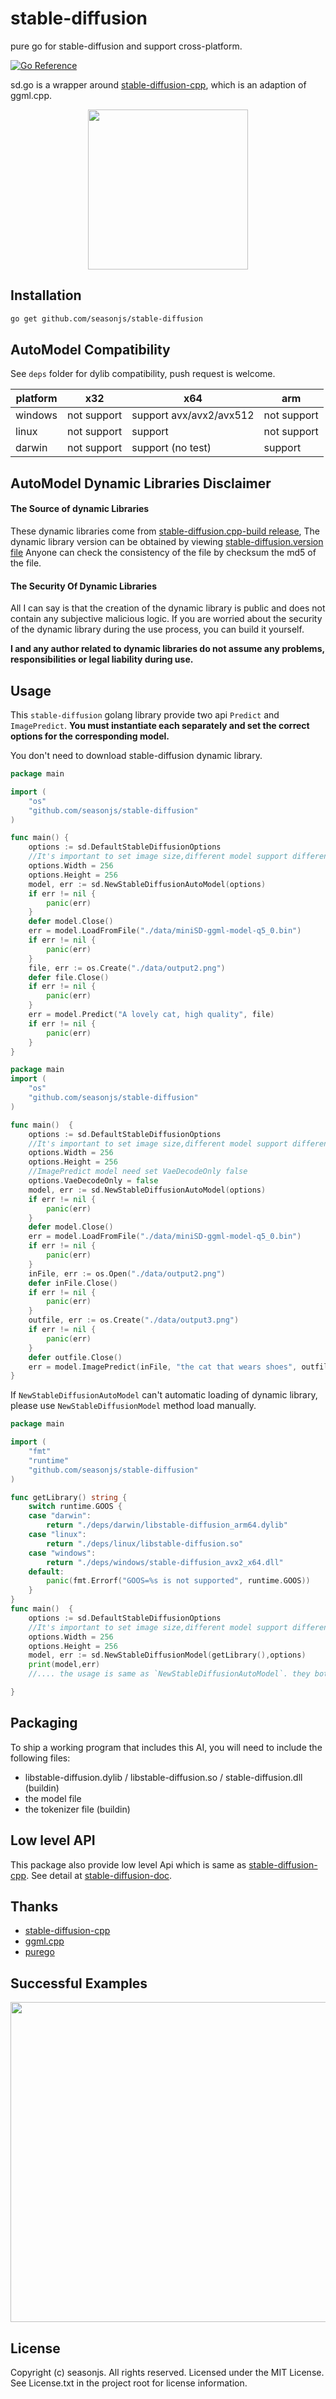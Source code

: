 # stable-diffusion

pure go for stable-diffusion and support cross-platform.

[![Go Reference](https://pkg.go.dev/badge/github.com/seasonjs/stable-diffusion.svg)](https://pkg.go.dev/github.com/seasonjs/stable-diffusion)

sd.go is a wrapper around [stable-diffusion-cpp](https://github.com/leejet/stable-diffusion.cpp), which is an adaption
of ggml.cpp.

<p align="center">
  <img src="./assets/img.png" width="256x">
</p>

## Installation

```bash
go get github.com/seasonjs/stable-diffusion
```

## AutoModel Compatibility

See `deps` folder for dylib compatibility, push request is welcome.

| platform | x32         | x64                     | arm         |
|----------|-------------|-------------------------|-------------|
| windows  | not support | support avx/avx2/avx512 | not support |
| linux    | not support | support                 | not support |
| darwin   | not support | support  (no test)      | support     |

## AutoModel Dynamic Libraries Disclaimer

#### The Source of dynamic Libraries
These dynamic libraries come from [stable-diffusion.cpp-build release](https://github.com/seasonjs/stable-diffusion.cpp-build/releases), The dynamic library version can be obtained by viewing [stable-diffusion.version file](./deps/stable-diffusion.version)
Anyone can check the consistency of the file by checksum the md5 of the file.

#### The Security Of Dynamic Libraries
All I can say is that the creation of the dynamic library is public and does not contain any subjective malicious logic.
If you are worried about the security of the dynamic library during the use process, you can build it yourself.

**I and any author related to dynamic libraries do not assume any problems, responsibilities or legal liability during use.**

## Usage

This `stable-diffusion` golang library provide two api `Predict` and `ImagePredict`.
**You must instantiate each separately and set the correct options for the corresponding model.**

You don't need to download stable-diffusion dynamic library.

```go
package main

import (
	"os"
	"github.com/seasonjs/stable-diffusion"
)

func main() {
	options := sd.DefaultStableDiffusionOptions
	//It's important to set image size,different model support different size
	options.Width = 256
	options.Height = 256
	model, err := sd.NewStableDiffusionAutoModel(options)
	if err != nil {
		panic(err)
	}
	defer model.Close()
	err = model.LoadFromFile("./data/miniSD-ggml-model-q5_0.bin")
	if err != nil {
		panic(err)
	}
	file, err := os.Create("./data/output2.png")
	defer file.Close()
	if err != nil {
		panic(err)
	}
	err = model.Predict("A lovely cat, high quality", file)
	if err != nil {
		panic(err)
	}
}

```
```go
package main
import (
	"os"
	"github.com/seasonjs/stable-diffusion"
)

func main()  {
	options := sd.DefaultStableDiffusionOptions
	//It's important to set image size,different model support different size
	options.Width = 256
	options.Height = 256
	//ImagePredict model need set VaeDecodeOnly false
	options.VaeDecodeOnly = false
	model, err := sd.NewStableDiffusionAutoModel(options)
	if err != nil {
		panic(err)
	}
	defer model.Close()
	err = model.LoadFromFile("./data/miniSD-ggml-model-q5_0.bin")
	if err != nil {
		panic(err)
	}
	inFile, err := os.Open("./data/output2.png")
	defer inFile.Close()
	if err != nil {
		panic(err)
	}
	outfile, err := os.Create("./data/output3.png")
	if err != nil {
		panic(err)
	}
	defer outfile.Close()
	err = model.ImagePredict(inFile, "the cat that wears shoes", outfile)
}
```
If `NewStableDiffusionAutoModel` can't automatic loading of dynamic library, please use `NewStableDiffusionModel` method load manually.

```go
package main

import (
	"fmt"
	"runtime"
	"github.com/seasonjs/stable-diffusion"
)

func getLibrary() string {
	switch runtime.GOOS {
	case "darwin":
		return "./deps/darwin/libstable-diffusion_arm64.dylib"
	case "linux":
		return "./deps/linux/libstable-diffusion.so"
	case "windows":
		return "./deps/windows/stable-diffusion_avx2_x64.dll"
	default:
		panic(fmt.Errorf("GOOS=%s is not supported", runtime.GOOS))
	}
}
func main()  {
	options := sd.DefaultStableDiffusionOptions
	//It's important to set image size,different model support different size
	options.Width = 256
	options.Height = 256
	model, err := sd.NewStableDiffusionModel(getLibrary(),options)
	print(model,err)
	//.... the usage is same as `NewStableDiffusionAutoModel`. they both return `StableDiffusionModel` struct

}

```
## Packaging

To ship a working program that includes this AI, you will need to include the following files:

* libstable-diffusion.dylib / libstable-diffusion.so / stable-diffusion.dll (buildin)
* the model file
* the tokenizer file (buildin)

## Low level API

This package also provide low level Api which is same
as [stable-diffusion-cpp](https://github.com/leejet/stable-diffusion.cpp).
See detail at [stable-diffusion-doc](https://pkg.go.dev/github.com/seasonjs/stable-diffusion).

## Thanks

* [stable-diffusion-cpp](https://github.com/leejet/stable-diffusion.cpp)
* [ggml.cpp](https://github.com/leejet/ggml.cpp)
* [purego](https://github.com/ebitengine/purego)

## Successful Examples

<p align="center">
  <img src="./assets/love_cat2.png" width="512x">
</p>

## License

Copyright (c) seasonjs. All rights reserved.
Licensed under the MIT License. See License.txt in the project root for license information.